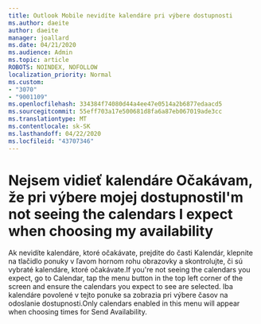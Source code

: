 ```yaml
---
title: Outlook Mobile nevidíte kalendáre pri výbere dostupnosti
ms.author: daeite
author: daeite
manager: joallard
ms.date: 04/21/2020
ms.audience: Admin
ms.topic: article
ROBOTS: NOINDEX, NOFOLLOW
localization_priority: Normal
ms.custom:
- "3070"
- "9001109"
ms.openlocfilehash: 334384f74080d44a4ee47e0514a2b6877edaacd5
ms.sourcegitcommit: 55eff703a17e500681d8fa6a87eb067019ade3cc
ms.translationtype: MT
ms.contentlocale: sk-SK
ms.lasthandoff: 04/22/2020
ms.locfileid: "43707346"
---
```

# <a name="im-not-seeing-the-calendars-i-expect-when-choosing-my-availability"></a><span data-ttu-id="d39a7-102">Nejsem vidieť kalendáre Očakávam, že pri výbere mojej dostupnosti</span><span class="sxs-lookup"><span data-stu-id="d39a7-102">I'm not seeing the calendars I expect when choosing my availability</span></span>

<span data-ttu-id="d39a7-103">Ak nevidíte kalendáre, ktoré očakávate, prejdite do časti Kalendár, klepnite na tlačidlo ponuky v ľavom hornom rohu obrazovky a skontrolujte, či sú vybraté kalendáre, ktoré očakávate.</span><span class="sxs-lookup"><span data-stu-id="d39a7-103">If you're not seeing the calendars you expect, go to Calendar, tap the menu button in the top left corner of the screen and ensure the calendars you expect to see are selected.</span></span> <span data-ttu-id="d39a7-104">Iba kalendáre povolené v tejto ponuke sa zobrazia pri výbere časov na odoslanie dostupnosti.</span><span class="sxs-lookup"><span data-stu-id="d39a7-104">Only calendars enabled in this menu will appear when choosing times for Send Availability.</span></span>